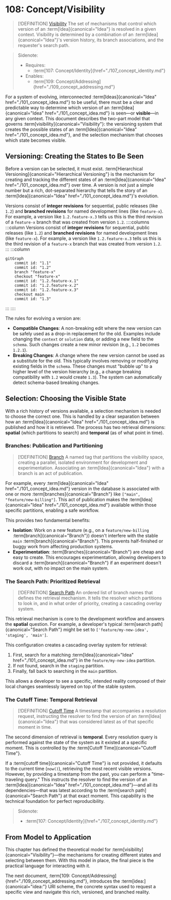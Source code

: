 # 108: Concept/Visibility

> [!DEFINITION] [Visibility](./000_glossary.md)
> The set of mechanisms that control which version of an :term[Idea]{canonical="Idea"} is resolved in a given context. Visibility is determined by a combination of an :term[Idea]{canonical="Idea"}'s version history, its branch associations, and the requester's search path.

> Sidenote:
>
> - Requires:
>   - :term[107: Concept/Identity]{href="./107_concept_identity.md"}
> - Enables:
>   - :term[109: Concept/Addressing]{href="./109_concept_addressing.md"}

For a system of evolving, interconnected :term[Ideas]{canonical="Idea" href="./101_concept_idea.md"} to be useful, there must be a clear and predictable way to determine which version of an :term[Idea]{canonical="Idea" href="./101_concept_idea.md"} is seen—or **visible**—in any given context. This document describes the two-part model that governs :term[visibility]{canonical="Visibility"}: the versioning system that creates the possible states of an :term[Idea]{canonical="Idea" href="./101_concept_idea.md"}, and the selection mechanism that chooses which state becomes visible.

## Versioning: Creating the States to Be Seen

Before a version can be selected, it must exist. :term[Hierarchical Versioning]{canonical="Hierarchical Versioning"} is the mechanism for creating and tracking the different states of an :term[Idea]{canonical="Idea" href="./101_concept_idea.md"} over time. A version is not just a simple number but a rich, dot-separated hierarchy that tells the story of an :term[Idea]{canonical="Idea" href="./101_concept_idea.md"}'s evolution.

Versions consist of **integer revisions** for sequential, public releases (like `1.2`) and **branched revisions** for named development lines (like `feature-x`). For example, a version like `1.2.feature-x.3` tells us this is the third revision of a `feature-x` branch that was created from version `1.2`.
::::columns
:::column
Versions consist of **integer revisions** for sequential, public releases (like `1.2`) and **branched revisions** for named development lines (like `feature-x`). For example, a version like `1.2.feature-x.3` tells us this is the third revision of a `feature-x` branch that was created from version `1.2`.
:::
:::column

```mermaid
gitGraph
    commit id: "1.1"
    commit id: "1.2"
    branch "feature-x"
    checkout "feature-x"
    commit id: "1.2.feature-x.1"
    commit id: "1.2.feature-x.2"
    commit id: "1.2.feature-x.3"
    checkout main
    commit id: "1.3"
```

:::
::::

The rules for evolving a version are:

- **Compatible Changes**: A non-breaking edit where the new version can be safely used as a drop-in replacement for the old. Examples include changing the `context` or `solution` data, or adding a new field to the `schema`. Such changes create a new minor revision (e.g., `1.2` becomes `1.2.1`).
- **Breaking Changes**: A change where the new version cannot be used as a substitute for the old. This typically involves removing or modifying existing fields in the `schema`. These changes must "bubble up" to a higher level of the version hierarchy (e.g., a change breaking compatibility with `1.2` would create `1.3`). The system can automatically detect schema-based breaking changes.

## Selection: Choosing the Visible State

With a rich history of versions available, a selection mechanism is needed to choose the correct one. This is handled by a clear separation between how an :term[Idea]{canonical="Idea" href="./101_concept_idea.md"} is published and how it is retrieved. The process has two retrieval dimensions: **spatial** (which partitions to search) and **temporal** (as of what point in time).

### Branches: Publication and Partitioning

> [!DEFINITION] [Branch](./000_glossary.md)
> A named tag that partitions the visibility space, creating a parallel, isolated environment for development and experimentation. Associating an :term[Idea]{canonical="Idea"} with a branch is an act of publication.

For example, every :term[Idea]{canonical="Idea" href="./101_concept_idea.md"} version in the database is associated with one or more :term[branches]{canonical="Branch"} like `["main", "feature/new-billing"]`. This act of publication makes the :term[Idea]{canonical="Idea" href="./101_concept_idea.md"} available within those specific partitions, enabling a safe workflow.

This provides two fundamental benefits:

- **Isolation**: Work on a new feature (e.g., on a `feature/new-billing` :term[branch]{canonical="Branch"}) doesn't interfere with the stable `main` :term[branch]{canonical="Branch"}. This prevents half-finished or buggy work from affecting production systems.
- **Experimentation**: :term[Branches]{canonical="Branch"} are cheap and easy to create. This encourages experimentation, allowing developers to discard a :term[branch]{canonical="Branch"} if an experiment doesn't work out, with no impact on the main system.

### The Search Path: Prioritized Retrieval

> [!DEFINITION] [Search Path](./000_glossary.md)
> An ordered list of branch names that defines the retrieval mechanism. It tells the resolver which partitions to look in, and in what order of priority, creating a cascading overlay system.

This retrieval mechanism is core to the development workflow and answers the **spatial** question. For example, a developer's typical :term[search path]{canonical="Search Path"} might be set to `['feature/my-new-idea', 'staging', 'main']`.

This configuration creates a cascading overlay system for retrieval:

1.  First, search for a matching :term[Idea]{canonical="Idea" href="./101_concept_idea.md"} in the `feature/my-new-idea` partition.
2.  If not found, search in the `staging` partition.
3.  Finally, fall back to searching in the `main` partition.

This allows a developer to see a specific, intended reality composed of their local changes seamlessly layered on top of the stable system.

### The Cutoff Time: Temporal Retrieval

> [!DEFINITION] [Cutoff Time](./000_glossary.md)
> A timestamp that accompanies a resolution request, instructing the resolver to find the version of an :term[Idea]{canonical="Idea"} that was considered latest as of that specific moment in time.

The second dimension of retrieval is **temporal**. Every resolution query is performed against the state of the system as it existed at a specific moment. This is controlled by the :term[Cutoff Time]{canonical="Cutoff Time"}.

If a :term[cutoff time]{canonical="Cutoff Time"} is not provided, it defaults to the current time (`now()`), retrieving the most recent visible versions. However, by providing a timestamp from the past, you can perform a "time-traveling query." This instructs the resolver to find the version of an :term[Idea]{canonical="Idea" href="./101_concept_idea.md"}—and all its dependencies—that was latest according to the :term[search path]{canonical="Search Path"} at that exact moment. This capability is the technical foundation for perfect reproducibility.

> Sidenote:
>
> - :term[107: Concept/Identity]{href="./107_concept_identity.md"}

## From Model to Application

This chapter has defined the theoretical model for :term[visibility]{canonical="Visibility"}—the mechanisms for creating different states and selecting between them. With this model in place, the final piece is the practical language for interacting with it.

The next document, :term[109: Concept/Addressing]{href="./109_concept_addressing.md"}, introduces the :term[idea:]{canonical="idea:"} URI scheme, the concrete syntax used to request a specific view and navigate this rich, versioned, and branched reality.
